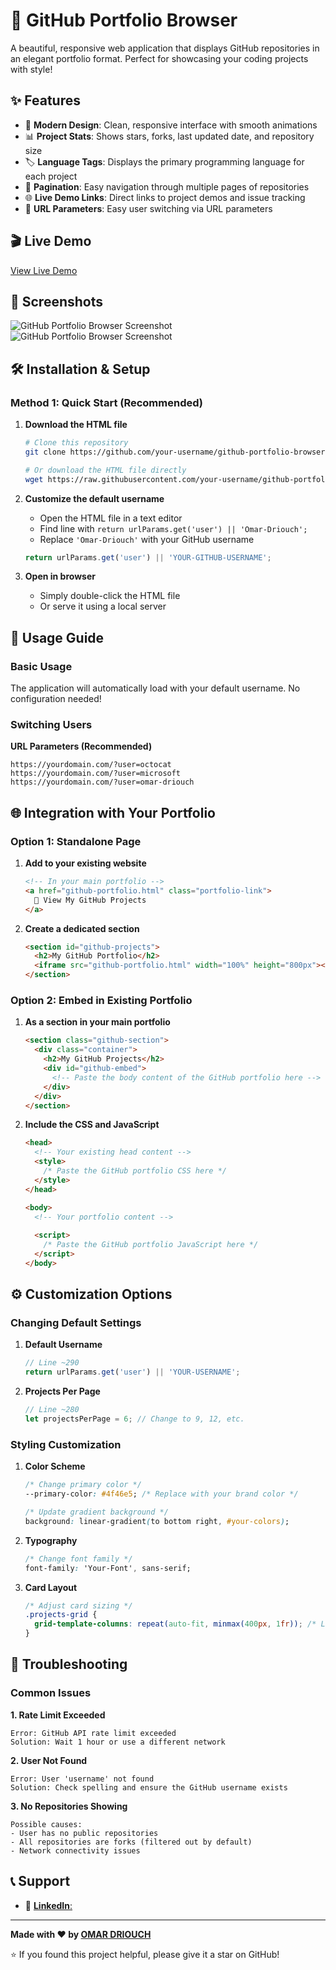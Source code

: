 # 🚀 GitHub Portfolio Browser

A beautiful, responsive web application that displays GitHub repositories in an elegant portfolio format. Perfect for showcasing your coding projects with style!

## ✨ Features

- 🎨 **Modern Design**: Clean, responsive interface with smooth animations
- 📊 **Project Stats**: Shows stars, forks, last updated date, and repository size
- 🏷️ **Language Tags**: Displays the primary programming language for each project
- 📄 **Pagination**: Easy navigation through multiple pages of repositories
- 🌐 **Live Demo Links**: Direct links to project demos and issue tracking
- 🎯 **URL Parameters**: Easy user switching via URL parameters

## 🎬 Live Demo

[View Live Demo](https://omar-driouch.github.io/repos-of/)

## 📸 Screenshots

![GitHub Portfolio Browser Screenshot](https://i.ibb.co/LhB9MP2c/Capture-d-cran-2025-06-28-214534.png)
![GitHub Portfolio Browser Screenshot](https://i.ibb.co/7JdmWtnK/Capture-d-cran-2025-06-28-215047.png)
## 🛠️ Installation & Setup

### Method 1: Quick Start (Recommended)

1. **Download the HTML file**
   ```bash
   # Clone this repository
   git clone https://github.com/your-username/github-portfolio-browser.git
   
   # Or download the HTML file directly
   wget https://raw.githubusercontent.com/your-username/github-portfolio-browser/main/index.html
   ```

2. **Customize the default username**
   - Open the HTML file in a text editor
   - Find line with `return urlParams.get('user') || 'Omar-Driouch';`
   - Replace `'Omar-Driouch'` with your GitHub username
   ```javascript
   return urlParams.get('user') || 'YOUR-GITHUB-USERNAME';
   ```

3. **Open in browser**
   - Simply double-click the HTML file
   - Or serve it using a local server



## 🎯 Usage Guide

### Basic Usage

The application will automatically load with your default username. No configuration needed!

### Switching Users

**URL Parameters (Recommended)**
```
https://yourdomain.com/?user=octocat
https://yourdomain.com/?user=microsoft
https://yourdomain.com/?user=omar-driouch
```



## 🌐 Integration with Your Portfolio

### Option 1: Standalone Page

1. **Add to your existing website**
   ```html
   <!-- In your main portfolio -->
   <a href="github-portfolio.html" class="portfolio-link">
     🚀 View My GitHub Projects
   </a>
   ```

2. **Create a dedicated section**
   ```html
   <section id="github-projects">
     <h2>My GitHub Portfolio</h2>
     <iframe src="github-portfolio.html" width="100%" height="800px"></iframe>
   </section>
   ```



### Option 2: Embed in Existing Portfolio

1. **As a section in your main portfolio**
   ```html
   <section class="github-section">
     <div class="container">
       <h2>My GitHub Projects</h2>
       <div id="github-embed">
         <!-- Paste the body content of the GitHub portfolio here -->
       </div>
     </div>
   </section>
   ```

2. **Include the CSS and JavaScript**
   ```html
   <head>
     <!-- Your existing head content -->
     <style>
       /* Paste the GitHub portfolio CSS here */
     </style>
   </head>
   
   <body>
     <!-- Your portfolio content -->
     
     <script>
       /* Paste the GitHub portfolio JavaScript here */
     </script>
   </body>
   ```

## ⚙️ Customization Options

### Changing Default Settings

1. **Default Username**
   ```javascript
   // Line ~290
   return urlParams.get('user') || 'YOUR-USERNAME';
   ```

2. **Projects Per Page**
   ```javascript
   // Line ~280
   let projectsPerPage = 6; // Change to 9, 12, etc.
   ```

 

### Styling Customization

1. **Color Scheme**
   ```css
   /* Change primary color */
   --primary-color: #4f46e5; /* Replace with your brand color */
   
   /* Update gradient background */
   background: linear-gradient(to bottom right, #your-colors);
   ```

2. **Typography**
   ```css
   /* Change font family */
   font-family: 'Your-Font', sans-serif;
   ```

3. **Card Layout**
   ```css
   /* Adjust card sizing */
   .projects-grid {
     grid-template-columns: repeat(auto-fit, minmax(400px, 1fr)); /* Larger cards */
   }
   ```

 
## 🔧 Troubleshooting

### Common Issues

**1. Rate Limit Exceeded**
```
Error: GitHub API rate limit exceeded
Solution: Wait 1 hour or use a different network
```

**2. User Not Found**
```
Error: User 'username' not found
Solution: Check spelling and ensure the GitHub username exists
```

**3. No Repositories Showing**
```
Possible causes:
- User has no public repositories
- All repositories are forks (filtered out by default)
- Network connectivity issues
```




## 📞 Support


- 📧 [**LinkedIn**: ](https://www.linkedin.com/in/omar-driouch/)

---

**Made with ❤️ by [OMAR DRIOUCH](https://github.com/Omar-driouch)**

⭐ If you found this project helpful, please give it a star on GitHub!
